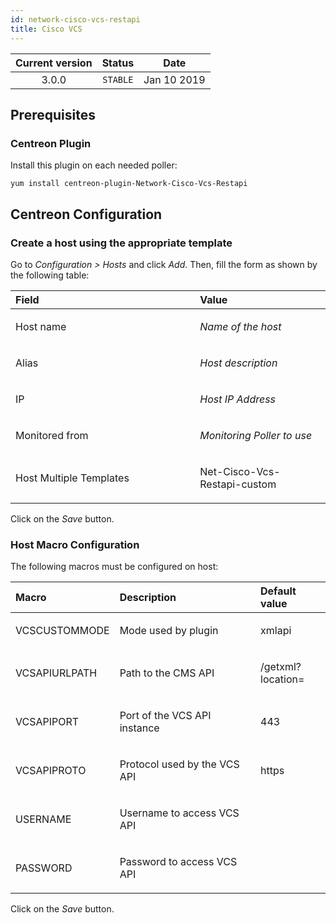 ```yaml
---
id: network-cisco-vcs-restapi
title: Cisco VCS
---
```


| Current version | Status | Date |
| :-: | :-: | :-: |
| 3.0.0 | `STABLE` | Jan 10 2019 |

## Prerequisites
### Centreon Plugin
Install this plugin on each needed poller:

    yum install centreon-plugin-Network-Cisco-Vcs-Restapi

## Centreon Configuration
### Create a host using the appropriate template
Go to *Configuration &gt; Hosts* and click *Add*. Then, fill the form as
shown by the following table:

<table>
<colgroup>
<col width="58%" />
<col width="41%" />
</colgroup>
<thead>
<tr class="header">
<th align="left">Field</th>
<th align="left">Value</th>
</tr>
</thead>
<tbody>
<tr class="odd">
<td align="left"><p>Host name</p></td>
<td align="left"><p><em>Name of the host</em></p></td>
</tr>
<tr class="even">
<td align="left"><p>Alias</p></td>
<td align="left"><p><em>Host description</em></p></td>
</tr>
<tr class="odd">
<td align="left"><p>IP</p></td>
<td align="left"><p><em>Host IP Address</em></p></td>
</tr>
<tr class="even">
<td align="left"><p>Monitored from</p></td>
<td align="left"><p><em>Monitoring Poller to use</em></p></td>
</tr>
<tr class="odd">
<td align="left"><p>Host Multiple Templates</p></td>
<td align="left"><p>Net-Cisco-Vcs-Restapi-custom</p></td>
</tr>
</tbody>
</table>

Click on the *Save* button.

### Host Macro Configuration
The following macros must be configured on host:

<table>
<colgroup>
<col width="23%" />
<col width="53%" />
<col width="24%" />
</colgroup>
<thead>
<tr class="header">
<th align="left">Macro</th>
<th align="left">Description</th>
<th align="left">Default value</th>
</tr>
</thead>
<tbody>
<tr class="odd">
<td align="left"><p>VCSCUSTOMMODE</p></td>
<td align="left"><p>Mode used by plugin</p></td>
<td align="left"><p>xmlapi</p></td>
</tr>
<tr class="even">
<td align="left"><p>VCSAPIURLPATH</p></td>
<td align="left"><p>Path to the CMS API</p></td>
<td align="left"><p>/getxml?location=</p></td>
</tr>
<tr class="odd">
<td align="left"><p>VCSAPIPORT</p></td>
<td align="left"><p>Port of the VCS API instance</p></td>
<td align="left"><p>443</p></td>
</tr>
<tr class="even">
<td align="left"><p>VCSAPIPROTO</p></td>
<td align="left"><p>Protocol used by the VCS API</p></td>
<td align="left"><p>https</p></td>
</tr>
<tr class="odd">
<td align="left"><p>USERNAME</p></td>
<td align="left"><p>Username to access VCS API</p></td>
<td align="left"><p></p></td>
</tr>
<tr class="even">
<td align="left"><p>PASSWORD</p></td>
<td align="left"><p>Password to access VCS API</p></td>
<td align="left"><p></p></td>
</tr>
</tbody>
</table>

Click on the *Save* button.

